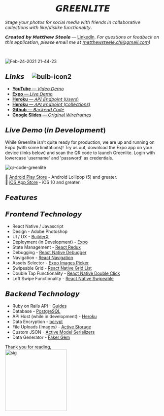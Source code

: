 <div align="center">
	<h1>𝙂𝙍𝙀𝙀𝙉𝙇𝙄𝙏𝙀</h1>
</div>

𝘚𝘵𝘢𝘨𝘦 𝘺𝘰𝘶𝘳 𝘱𝘩𝘰𝘵𝘰𝘴 𝘧𝘰𝘳 𝘴𝘰𝘤𝘪𝘢𝘭 𝘮𝘦𝘥𝘪𝘢 𝘸𝘪𝘵𝘩 𝘧𝘳𝘪𝘦𝘯𝘥𝘴 𝘪𝘯 𝘤𝘰𝘭𝘭𝘢𝘣𝘰𝘳𝘢𝘵𝘪𝘷𝘦 𝘤𝘰𝘭𝘭𝘦𝘤𝘵𝘪𝘰𝘯𝘴 𝘸𝘪𝘵𝘩 𝘭𝘪𝘬𝘦/𝘥𝘪𝘴𝘭𝘪𝘬𝘦 𝘧𝘶𝘯𝘤𝘵𝘪𝘰𝘯𝘢𝘭𝘪𝘵𝘺.

𝘾𝙧𝙚𝙖𝙩𝙚𝙙 𝙗𝙮 𝙈𝙖𝙩𝙩𝙝𝙚𝙬 𝙎𝙩𝙚𝙚𝙡𝙚 — [LinkedIn](https://www.linkedin.com/in/matthewsteeleonline/ "LinkedIn"). 𝘍𝘰𝘳 𝘲𝘶𝘦𝘴𝘵𝘪𝘰𝘯𝘴 𝘰𝘳 𝘧𝘦𝘦𝘥𝘣𝘢𝘤𝘬 𝘰𝘯 𝘵𝘩𝘪𝘴 𝘢𝘱𝘱𝘭𝘪𝘤𝘢𝘵𝘪𝘰𝘯, 𝘱𝘭𝘦𝘢𝘴𝘦 𝘦𝘮𝘢𝘪𝘭 𝘮𝘦 𝘢𝘵 𝘮𝘢𝘵𝘵𝘩𝘦𝘸𝘴𝘵𝘦𝘦𝘭𝘦.𝘤𝘩𝘪@𝘨𝘮𝘢𝘪𝘭.𝘤𝘰𝘮!

<br>

![Feb-24-2021 21-44-23](https://user-images.githubusercontent.com/68616411/109099936-870a7880-76e9-11eb-9379-4e9d01221789.gif)

## 𝙇𝙞𝙣𝙠𝙨 &nbsp; &nbsp; ![bulb-icon2](https://user-images.githubusercontent.com/68616411/109095132-c4b6d380-76e0-11eb-9e0b-1fa3d9ebbc28.png)

- [**YouTube** — 𝘝𝘪𝘥𝘦𝘰 𝘋𝘦𝘮𝘰](https://youtu.be/SDzlYMgTgJo "Video Demo")
- [**Expo** — 𝘓𝘪𝘷𝘦 𝘋𝘦𝘮𝘰](https://expo.io/@thrlstl/projects/Greenlite-v1 "Expo Project")
- [**Heroku** — 𝘈𝘗𝘐 𝘌𝘯𝘥𝘱𝘰𝘪𝘯𝘵 (𝘜𝘴𝘦𝘳𝘴)](https://greenlite-api.herokuapp.com/users "Users")
- [**Heroku** — 𝘈𝘗𝘐 𝘌𝘯𝘥𝘱𝘰𝘪𝘯𝘵 (𝘊𝘰𝘭𝘭𝘦𝘤𝘵𝘪𝘰𝘯𝘴)](https://greenlite-api.herokuapp.com/collections "Collections")
- [**Github** — 𝘉𝘢𝘤𝘬𝘦𝘯𝘥 𝘊𝘰𝘥𝘦](https://expo.io/@thrlstl/projects/Greenlite-v1 "Expo Project")
- [**Google Slides** — 𝘖𝘳𝘪𝘨𝘪𝘯𝘢𝘭 𝘞𝘪𝘳𝘦𝘧𝘳𝘢𝘮𝘦𝘴](https://docs.google.com/presentation/d/1JG9L8HLQq4nwDL0WmymSsAhJ2Arh5Z5SpWQfLKfu8SM/edit#slide=id.ga510280fae_0_111 "Expo Project")

## 𝙇𝙞𝙫𝙚 𝘿𝙚𝙢𝙤 (𝙞𝙣 𝘿𝙚𝙫𝙚𝙡𝙤𝙥𝙢𝙚𝙣𝙩)

While Greenlite isn't quite ready for production, we are up and running on Expo (with some limitations)! Try us out, download the Expo app on your device (links below) and scan the QR code to launch Greenlite. Login with lowercase 'username' and 'password' as credentials.

![qr-code-greenlite](https://user-images.githubusercontent.com/68616411/109096799-d352ba00-76e3-11eb-9052-1fdda6906705.png)

🤖 [Android Play Store](https://play.google.com/store/apps/details?id=host.exp.exponent "Android") - Android Lollipop (5) and greater.  
🍎 [iOS App Store](https://itunes.com/apps/exponent "Apple") - iOS 10 and greater.

## 𝙁𝙚𝙖𝙩𝙪𝙧𝙚𝙨

## 𝙁𝙧𝙤𝙣𝙩𝙚𝙣𝙙 𝙏𝙚𝙘𝙝𝙣𝙤𝙡𝙤𝙜𝙮

- React Native / Javascript
- Design - Adobe Photoshop
- UI / UX - [BuilderX](https://builderx.io/ "BuilderX")
- Deployment (in Development) - [Expo](https://expo.io/ "Expo")
- State Management - [React Redux](https://github.com/reduxjs/react-redux "React Redux")
- Debugging - [React Native Debugger](https://github.com/jhen0409/react-native-debugger "React Native Debugger")
- Navigation - [React Navigation](https://github.com/react-navigation/react-navigation "React Navigation")
- Assets Selector - [Expo Images Picker](https://github.com/natysoz/expo-images-picker "React Navigation")
- Swipeable Grid - [React Native Grid List](https://github.com/gusgard/react-native-grid-list "React Native Grid List")
- Double Tap Functionality - [React Native Double Click](https://github.com/dwicao/react-native-double-click "React Native Double Click")
- Left Swipe Functionality - [React Native Swipeable](https://github.com/jshanson7/react-native-swipeable "React Native Swipeable")

## 𝘽𝙖𝙘𝙠𝙚𝙣𝙙 𝙏𝙚𝙘𝙝𝙣𝙤𝙡𝙤𝙜𝙮

- Ruby on Rails API - [Guides](https://guides.rubyonrails.org/api_app.html "Guides")
- Database - [PostgreSQL](https://www.postgresql.org/ "PostgreSQL")
- API Host (while in development) - [Heroku](https://heroku.com "Heroku")
- Data Encryption - [bcrypt](https://rubygems.org/gems/bcrypt/versions/3.1.12 "bcrypt")
- File Uploads (Images) - [Active Storage](https://guides.rubyonrails.org/v5.2.0/active_storage_overview.html2 "Active Storage")
- Custom JSON - [Active Model Serializers](https://rubygems.org/gems/active_model_serializers/versions/0.10.2 "Active Model Serializers")
- Data Generator - [Faker Gem](https://rubygems.org/gems/faker/versions/1.6.3 "Faker Gem")

Thank you for reading,
<br>
<img src="https://user-images.githubusercontent.com/68616411/109108102-80373200-76f8-11eb-9c68-0580b20d1b18.png" alt="sig" width="200"/>
